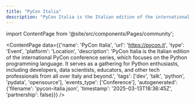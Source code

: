 ```yaml
---
title: "PyCon Italia"
description: "PyCon Italia is the Italian edition of the international PyCon conference series, which focuses on the Python programming language. It serves as a gathering for Python enthusiasts, including developers, data scientists, educators, and other tech professionals from all over Italy and beyond."
---
```

import ContentPage from '@site/src/components/Pages/community';

<ContentPage
    data={{'name': 'PyCon Italia', 'url': 'https://pycon.it', 'type': 'Event', 'platform': 'Location', 'description': 'PyCon Italia is the Italian edition of the international PyCon conference series, which focuses on the Python programming language. It serves as a gathering for Python enthusiasts, including developers, data scientists, educators, and other tech professionals from all over Italy and beyond.', 'tags': ['dev', 'talk', 'python', 'pydata', 'opensource'], 'events_type': ['Conference'], 'autogenerated': {'filename': 'pycon-italia.json', 'timestamp': '2025-03-13T18:36:45Z', 'partnership': false}}}
/>

